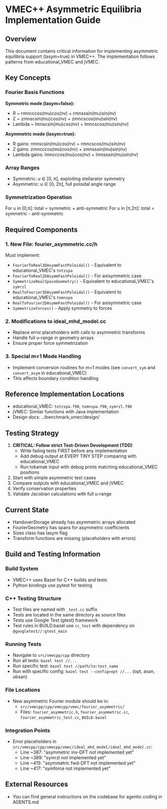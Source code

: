 # VMEC++ Asymmetric Equilibria Implementation Guide

## Overview
This document contains critical information for implementing asymmetric equilibria support (lasym=true) in VMEC++. The implementation follows patterns from educational_VMEC and jVMEC.

## Key Concepts

### Fourier Basis Functions
**Symmetric mode (lasym=false):**
- R ~ rmncc*cos(m*u)*cos(n*v) + rmnss*sin(m*u)*sin(n*v)
- Z ~ zmnsc*sin(m*u)*cos(n*v) + zmncs*cos(m*u)*sin(n*v)
- Lambda ~ lmnsc*sin(m*u)*cos(n*v) + lmncs*cos(m*u)*sin(n*v)

**Asymmetric mode (lasym=true):**
- R gains: rmnsc*sin(m*u)*cos(n*v) + rmncs*cos(m*u)*sin(n*v)
- Z gains: zmncc*cos(m*u)*cos(n*v) + zmnss*sin(m*u)*sin(n*v)
- Lambda gains: lmncc*cos(m*u)*cos(n*v) + lmnss*sin(m*u)*sin(n*v)

### Array Ranges
- Symmetric: u ∈ [0, π], exploiting stellarator symmetry
- Asymmetric: u ∈ [0, 2π], full poloidal angle range

### Symmetrization Operation
For u in [0,π]: total = symmetric + anti-symmetric
For u in [π,2π]: total = symmetric - anti-symmetric

## Required Components

### 1. New File: fourier_asymmetric.cc/h
Must implement:
- `FourierToReal3DAsymmFastPoloidal()` - Equivalent to educational_VMEC's `totzspa`
- `FourierToReal2DAsymmFastPoloidal()` - For axisymmetric case
- `SymmetrizeRealSpaceGeometry()` - Equivalent to educational_VMEC's `symrzl`
- `RealToFourier3DAsymmFastPoloidal()` - Equivalent to educational_VMEC's `tomnspa`
- `RealToFourier2DAsymmFastPoloidal()` - For axisymmetric case
- `SymmetrizeForces()` - Apply symmetry to forces

### 2. Modifications to ideal_mhd_model.cc
- Replace error placeholders with calls to asymmetric transforms
- Handle full u-range in geometry arrays
- Ensure proper force symmetrization

### 3. Special m=1 Mode Handling
- Implement conversion routines for m=1 modes (see `convert_sym` and `convert_asym` in educational_VMEC)
- This affects boundary condition handling

## Reference Implementation Locations
- educational_VMEC: `totzspa.f90`, `tomnspa.f90`, `symrzl.f90`
- jVMEC: Similar functions with Java implementation
- Design docs: ../benchmark_vmec/design/

## Testing Strategy
1. **CRITICAL: Follow strict Test-Driven Development (TDD)**
   - Write failing tests FIRST before any implementation
   - Add debug output at EVERY TINY STEP comparing with educational_VMEC
   - Run tokamak input with debug prints matching educational_VMEC positions
2. Start with simple asymmetric test cases
3. Compare outputs with educational_VMEC and jVMEC
4. Verify conservation properties
5. Validate Jacobian calculations with full u-range

## Current State
- HandoverStorage already has asymmetric arrays allocated
- FourierGeometry has spans for asymmetric coefficients
- Sizes class has lasym flag
- Transform functions are missing (placeholders with errors)

## Build and Testing Information

### Build System
- VMEC++ uses Bazel for C++ builds and tests
- Python bindings use pytest for testing

### C++ Testing Structure
- Test files are named with `_test.cc` suffix
- Tests are located in the same directory as source files
- Tests use Google Test (gtest) framework
- Test rules in BUILD.bazel use `cc_test` with dependency on `@googletest//:gtest_main`

### Running Tests
- Navigate to `src/vmecpp/cpp` directory
- Run all tests: `bazel test //...`
- Run specific test: `bazel test //path/to:test_name`
- Run with specific config: `bazel test --config=opt //...` (opt, asan, ubsan)

### File Locations
- New asymmetric Fourier module should be in:
  - `src/vmecpp/cpp/vmecpp/vmec/fourier_asymmetric/`
  - Files: `fourier_asymmetric.h`, `fourier_asymmetric.cc`, `fourier_asymmetric_test.cc`, `BUILD.bazel`

### Integration Points
- Error placeholders in `src/vmecpp/cpp/vmecpp/vmec/ideal_mhd_model/ideal_mhd_model.cc`:
  - Line ~387: "asymmetric inv-DFT not implemented yet"
  - Line ~389: "symrzl not implemented yet"
  - Line ~415: "asymmetric fwd-DFT not implemented yet"
  - Line ~417: "symforce not implemented yet"

## External Resources
- You can find general instructions on the codebase for agentic coding in AGENTS.md
